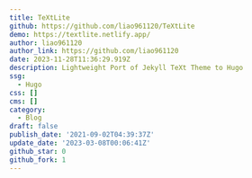 ```yaml
---
title: TeXtLite
github: https://github.com/liao961120/TeXtLite
demo: https://textlite.netlify.app/
author: liao961120
author_link: https://github.com/liao961120
date: 2023-11-28T11:36:29.919Z
description: Lightweight Port of Jekyll TeXt Theme to Hugo
ssg:
  - Hugo
css: []
cms: []
category:
  - Blog
draft: false
publish_date: '2021-09-02T04:39:37Z'
update_date: '2023-03-08T00:06:41Z'
github_star: 0
github_fork: 1
---
```

